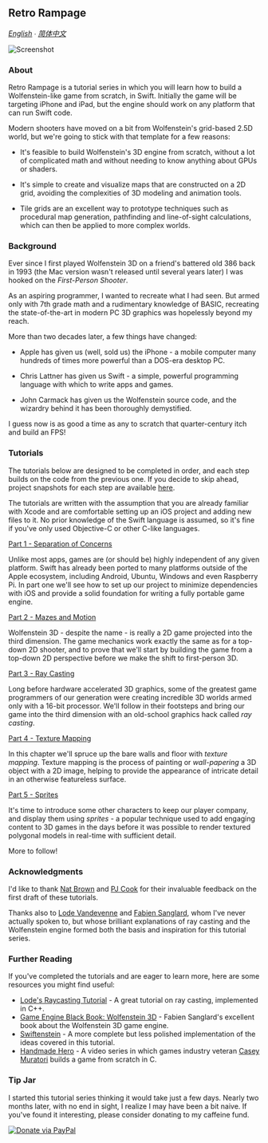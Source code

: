 ## Retro Rampage

*[English](README.md) ∙ [简体中文](README-zh-Hans.md)*

![Screenshot](Tutorial/Images/SortedSprites.png)

### About

Retro Rampage is a tutorial series in which you will learn how to build a Wolfenstein-like game from scratch, in Swift. Initially the game will be targeting iPhone and iPad, but the engine should work on any platform that can run Swift code.

Modern shooters have moved on a bit from Wolfenstein's grid-based 2.5D world, but we're going to stick with that template for a few reasons:

* It's feasible to build Wolfenstein's 3D engine from scratch, without a lot of complicated math and without needing to know anything about GPUs or shaders.

* It's simple to create and visualize maps that are constructed on a 2D grid, avoiding the complexities of 3D modeling and animation tools.

* Tile grids are an excellent way to prototype techniques such as procedural map generation, pathfinding and line-of-sight calculations, which can then be applied to more complex worlds.

### Background

Ever since I first played Wolfenstein 3D on a friend's battered old 386 back in 1993 (the Mac version wasn't released until several years later) I was hooked on the *First-Person Shooter*.

As an aspiring programmer, I wanted to recreate what I had seen. But armed only with 7th grade math and a rudimentary knowledge of BASIC, recreating the state-of-the-art in modern PC 3D graphics was hopelessly beyond my reach.

More than two decades later, a few things have changed:

* Apple has given us (well, sold us) the iPhone - a mobile computer many hundreds of times more powerful than a DOS-era desktop PC.

* Chris Lattner has given us Swift - a simple, powerful programming language with which to write apps and games.

* John Carmack has given us the Wolfenstein source code, and the wizardry behind it has been thoroughly demystified.

I guess now is as good a time as any to scratch that quarter-century itch and build an FPS!

### Tutorials

The tutorials below are designed to be completed in order, and each step builds on the code from the previous one. If you decide to skip ahead, project snapshots for each step are available [here](https://github.com/nicklockwood/RetroRampage/releases).

The tutorials are written with the assumption that you are already familiar with Xcode and are comfortable setting up an iOS project and adding new files to it. No prior knowledge of the Swift language is assumed, so it's fine if you've only used Objective-C or other C-like languages.

[Part 1 - Separation of Concerns](Tutorial/Part1.md)

Unlike most apps, games are (or should be) highly independent of any given platform. Swift has already been ported to many platforms outside of the Apple ecosystem, including Android, Ubuntu, Windows and even Raspberry Pi. In part one we'll see how to set up our project to minimize dependencies with iOS and provide a solid foundation for writing a fully portable game engine.

[Part 2 - Mazes and Motion](Tutorial/Part2.md)

Wolfenstein 3D - despite the name - is really a 2D game projected into the third dimension. The game mechanics work exactly the same as for a top-down 2D shooter, and to prove that we'll start by building the game from a top-down 2D perspective before we make the shift to first-person 3D.

[Part 3 - Ray Casting](Tutorial/Part3.md)

Long before hardware accelerated 3D graphics, some of the greatest game programmers of our generation were creating incredible 3D worlds armed only with a 16-bit processor. We'll follow in their footsteps and bring our game into the third dimension with an old-school graphics hack called *ray casting*.

[Part 4 - Texture Mapping](Tutorial/Part4.md)

In this chapter we'll spruce up the bare walls and floor with *texture mapping*. Texture mapping is the process of painting or *wall-papering* a 3D object with a 2D image, helping to provide the appearance of intricate detail in an otherwise featureless surface.

[Part 5 - Sprites](Tutorial/Part5.md)

It's time to introduce some other characters to keep our player company, and display them using *sprites* - a popular technique used to add engaging content to 3D games in the days before it was possible to render textured polygonal models in real-time with sufficient detail.

More to follow!

### Acknowledgments

I'd like to thank [Nat Brown](https://github.com/natbro) and [PJ Cook](https://github.com/pjcook) for their invaluable feedback on the first draft of these tutorials.

Thanks also to [Lode Vandevenne](https://github.com/lvandeve) and [Fabien Sanglard](https://github.com/fabiensanglard/), whom I've never actually spoken to, but whose brilliant explanations of ray casting and the Wolfenstein engine formed both the basis and inspiration for this tutorial series.

### Further Reading

If you've completed the tutorials and are eager to learn more, here are some resources you might find useful:

* [Lode's Raycasting Tutorial](https://lodev.org/cgtutor/raycasting.html#Introduction) - A great tutorial on ray casting, implemented in C++.
* [Game Engine Black Book: Wolfenstein 3D](https://www.amazon.co.uk/gp/product/1727646703/ref=as_li_tl?ie=UTF8&camp=1634&creative=6738&creativeASIN=1727646703&linkCode=as2&tag=charcoaldesig-21&linkId=aab5d43499c96f7417b7aa0a7b3e587d) - Fabien Sanglard's excellent book about the Wolfenstein 3D game engine.
* [Swiftenstein](https://github.com/nicklockwood/Swiftenstein) - A more complete but less polished implementation of the ideas covered in this tutorial.
* [Handmade Hero](https://handmadehero.org) - A video series in which games industry veteran [Casey Muratori](https://github.com/cmuratori) builds a game from scratch in C.

### Tip Jar

I started this tutorial series thinking it would take just a few days. Nearly two months later, with no end in sight, I realize I may have been a bit naive. If you've found it interesting, please consider donating to my caffeine fund.

[![Donate via PayPal](https://www.paypalobjects.com/en_GB/i/btn/btn_donate_LG.gif)](https://www.paypal.com/cgi-bin/webscr?cmd=_s-xclick&hosted_button_id=CR6YX6DLRNJTY&source=url)

